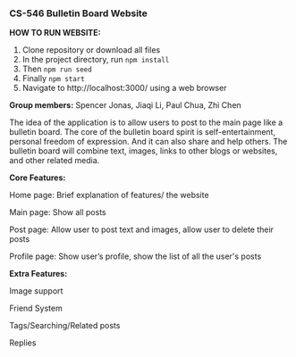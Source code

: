 ### CS-546 Bulletin Board Website

**HOW TO RUN WEBSITE:**

1. Clone repository or download all files
2. In the project directory, run `npm install`
3. Then `npm run seed`
4. Finally `npm start`
5. Navigate to http://localhost:3000/ using a web browser


**Group members:**
Spencer Jonas, Jiaqi Li, Paul Chua, Zhi Chen

The idea of the application is to allow users to post to the main page like a bulletin board. The core of the bulletin board spirit is self-entertainment, personal freedom of expression. And it can also share and help others. The bulletin board will combine text, images, links to other blogs or websites, and other related media.

**Core Features:**

Home page: Brief explanation of features/ the website

Main page: Show all posts

Post page: Allow user to post text and images, allow user to delete their posts

Profile page: Show user’s profile, show the list of all the user's posts


**Extra Features:**

Image support

Friend System

Tags/Searching/Related posts

Replies
